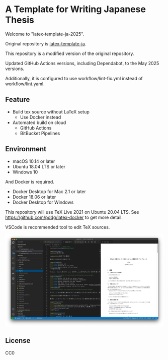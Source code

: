 # A Template for Writing Japanese Thesis

Welcome to "latex-template-ja-2025".

Original repository is [latex-template-ja](https://github.com/pddg/latex-template-ja).

This repository is a modified version of the original repository.

Updated GitHub Actions versions, including Dependabot, to the May 2025 versions.

Additionally, it is configured to use workflow/lint-fix.yml instead of workflow/lint.yaml.

## Feature

- Build tex source without LaTeX setup
  - Use Docker instead
- Automated build on cloud
  - GitHub Actions
  - BitBucket Pipelines

## Environment

- macOS 10.14 or later
- Ubuntu 18.04 LTS or later
- Windows 10

And Docker is required.


- Docker Desktop for Mac 2.1 or later
- Docker 18.06 or later
- Docker Desktop for Windows

This repository will use TeX Live 2021 on Ubuntu 20.04 LTS. See https://github.com/pddg/latex-docker to get more detail.

VSCode is recommended tool to edit TeX sources.

![demo](figures/screenshot.png)

## License

CC0
<!-- 
## Author

Shoma Kokuryo
--->
